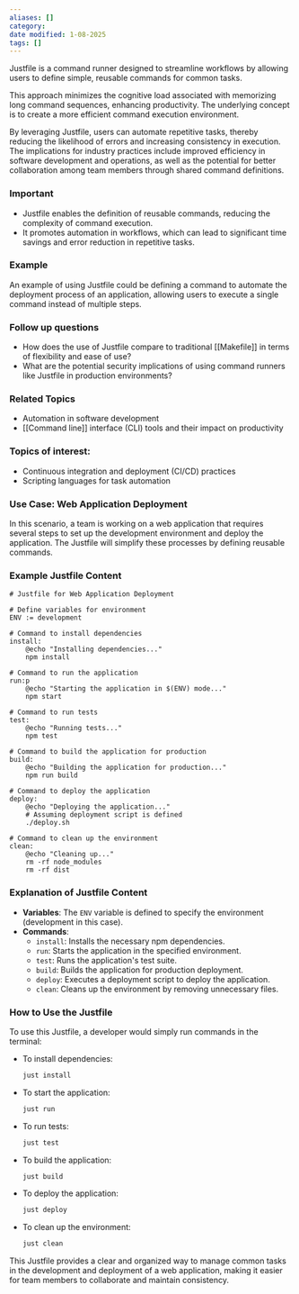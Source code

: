 ```yaml
---
aliases: []
category:
date modified: 1-08-2025
tags: []
---
```

Justfile is a command runner designed to streamline workflows by allowing users to define simple, reusable commands for common tasks. 

This approach minimizes the cognitive load associated with memorizing long command sequences, enhancing productivity. The underlying concept is to create a more efficient command execution environment.

By leveraging Justfile, users can automate repetitive tasks, thereby reducing the likelihood of errors and increasing consistency in execution. The implications for industry practices include improved efficiency in software development and operations, as well as the potential for better collaboration among team members through shared command definitions.

### Important
 - Justfile enables the definition of reusable commands, reducing the complexity of command execution.
 - It promotes automation in workflows, which can lead to significant time savings and error reduction in repetitive tasks.

### Example
 An example of using Justfile could be defining a command to automate the deployment process of an application, allowing users to execute a single command instead of multiple steps.

### Follow up questions
 - How does the use of Justfile compare to traditional [[Makefile]] in terms of flexibility and ease of use?
 - What are the potential security implications of using command runners like Justfile in production environments?
### Related Topics
 - Automation in software development  
 - [[Command line]] interface (CLI) tools and their impact on productivity  
### Topics of interest:
- Continuous integration and deployment (CI/CD) practices  
- Scripting languages for task automation  
### Use Case: Web Application Deployment

In this scenario, a team is working on a web application that requires several steps to set up the development environment and deploy the application. The Justfile will simplify these processes by defining reusable commands.

### Example Justfile Content

```
# Justfile for Web Application Deployment

# Define variables for environment
ENV := development

# Command to install dependencies
install:
    @echo "Installing dependencies..."
    npm install

# Command to run the application
run:p
    @echo "Starting the application in $(ENV) mode..."
    npm start

# Command to run tests
test:
    @echo "Running tests..."
    npm test

# Command to build the application for production
build:
    @echo "Building the application for production..."
    npm run build

# Command to deploy the application
deploy:
    @echo "Deploying the application..."
    # Assuming deployment script is defined
    ./deploy.sh

# Command to clean up the environment
clean:
    @echo "Cleaning up..."
    rm -rf node_modules
    rm -rf dist
```

### Explanation of Justfile Content

- **Variables**: The `ENV` variable is defined to specify the environment (development in this case).
- **Commands**:
  - `install`: Installs the necessary npm dependencies.
  - `run`: Starts the application in the specified environment.
  - `test`: Runs the application's test suite.
  - `build`: Builds the application for production deployment.
  - `deploy`: Executes a deployment script to deploy the application.
  - `clean`: Cleans up the environment by removing unnecessary files.

### How to Use the Justfile

To use this Justfile, a developer would simply run commands in the terminal:

- To install dependencies: 
  ```bash
  just install
  ```

- To start the application:
  ```bash
  just run
  ```

- To run tests:
  ```bash
  just test
  ```

- To build the application:
  ```bash
  just build
  ```

- To deploy the application:
  ```bash
  just deploy
  ```

- To clean up the environment:
  ```bash
  just clean
  ```

This Justfile provides a clear and organized way to manage common tasks in the development and deployment of a web application, making it easier for team members to collaborate and maintain consistency.